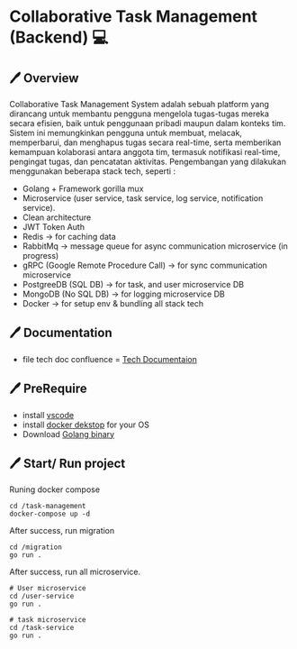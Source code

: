 # Collaborative Task Management (Backend) 💻

## 🖊 Overview

Collaborative Task Management System adalah sebuah platform yang dirancang untuk membantu pengguna mengelola tugas-tugas mereka secara efisien, baik untuk penggunaan pribadi maupun dalam konteks tim. Sistem ini memungkinkan pengguna untuk membuat, melacak, memperbarui, dan menghapus tugas secara real-time, serta memberikan kemampuan kolaborasi antara anggota tim, termasuk notifikasi real-time, pengingat tugas, dan pencatatan aktivitas.
Pengembangan yang dilakukan menggunakan beberapa stack tech, seperti :

- Golang + Framework gorilla mux
- Microservice (user service, task service, log service, notification service).
- Clean architecture
- JWT Token Auth
- Redis -> for caching data
- RabbitMq -> message queue for async communication microservice (in progress)
- gRPC (Google Remote Procedure Call) -> for sync communication microservice
- PostgreeDB (SQL DB) -> for task, and user microservice DB
- MongoDB (No SQL DB) -> for logging microservice DB
- Docker -> for setup env & bundling all stack tech

## 🖊 Documentation

- file tech doc confluence = [Tech Documentaion](https://www.notion.so/Collaborative-Task-Management-Backend-1107b515908e80a997c3ee75907ffb2b?pvs=4)

## 🖊 PreRequire

- install [vscode](https://code.visualstudio.com/download)
- install [docker dekstop](https://www.docker.com/products/docker-desktop/) for your OS
- Download [Golang binary](https://go.dev/doc/install)

## 🖊 Start/ Run project

Runing docker compose

```
cd /task-management
docker-compose up -d
```

After success, run migration

```
cd /migration
go run .
```

After success, run all microservice.

```
# User microservice
cd /user-service
go run .

# task microservice
cd /task-service
go run .

```
